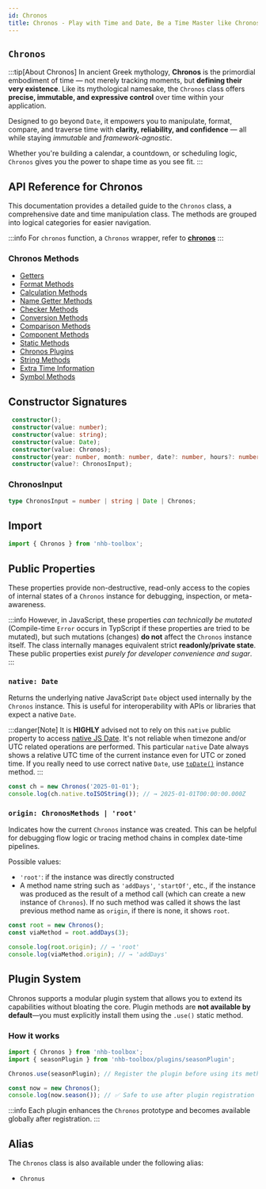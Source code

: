 ```yaml
---
id: Chronos
title: Chronos - Play with Time and Date, Be a Time Master like Chronos
---
```


## `Chronos`

:::tip[About Chronos]
In ancient Greek mythology, **Chronos** is the primordial embodiment of time — not merely tracking moments, but **defining their very existence**. Like its mythological namesake, the `Chronos` class offers **precise, immutable, and expressive control** over time within your application.

Designed to go beyond `Date`, it empowers you to manipulate, format, compare, and traverse time with **clarity, reliability, and confidence** — all while staying _immutable_ and _framework-agnostic_.

Whether you're building a calendar, a countdown, or scheduling logic, `Chronos` gives you the power to shape time as you see fit.
:::

<!-- markdownlint-disable-file MD024 -->
## API Reference for Chronos

This documentation provides a detailed guide to the `Chronos` class, a comprehensive date and time manipulation class. The methods are grouped into logical categories for easier navigation.

:::info
For `chronos` function, a `Chronos` wrapper, refer to [**chronos**](/docs/utilities/date/chronos)
:::

### Chronos Methods

- [Getters](Chronos/getters)
- [Format Methods](Chronos/format)
- [Calculation Methods](Chronos/calculation)
- [Name Getter Methods](Chronos/names)
- [Checker Methods](Chronos/checkers)
- [Conversion Methods](Chronos/conversion)
- [Comparison Methods](Chronos/comparison)
- [Component Methods](Chronos/components)
- [Static Methods](Chronos/statics)
- [Chronos Plugins](Chronos/plugins)
- [String Methods](Chronos/strings)
- [Extra Time Information](Chronos/extras)
- [Symbol Methods](Chronos/symbols)

## Constructor Signatures

```ts
 constructor();
 constructor(value: number);
 constructor(value: string);
 constructor(value: Date);
 constructor(value: Chronos);
 constructor(year: number, month: number, date?: number, hours?: number, minutes?: number, seconds?: number, ms?: number);
 constructor(value?: ChronosInput);
```

### ChronosInput

```ts
type ChronosInput = number | string | Date | Chronos;
```

## Import

```ts
import { Chronos } from 'nhb-toolbox';
```

## Public Properties

These properties provide non-destructive, read-only access to the copies of internal states of a `Chronos` instance for debugging, inspection, or meta-awareness.

:::info
However, in JavaScript, these properties _can technically be mutated_ (Compile-time `Error` occurs in TypScript if these properties are tried to be mutated), but such mutations (changes) **do not** affect the `Chronos` instance itself. The class internally manages equivalent strict **readonly/private state**. These public properties exist _purely for developer convenience and sugar_.
:::

### `native: Date`

Returns the underlying native JavaScript `Date` object used internally by the `Chronos` instance. This is useful for interoperability with APIs or libraries that expect a native `Date`.

:::danger[Note]
It is **HIGHLY** advised not to rely on this `native` public property to access [native JS Date](https://developer.mozilla.org/en-US/docs/Web/JavaScript/Reference/Global_Objects/Date). It's not reliable when timezone and/or UTC related operations are performed. This particular `native` Date always shows a relative UTC time of the current instance even for UTC or zoned time. If you really need to use correct native `Date`, use [`toDate()`](Chronos/conversion#todate) instance method.
:::

```ts
const ch = new Chronos('2025-01-01');
console.log(ch.native.toISOString()); // → 2025-01-01T00:00:00.000Z
```

### `origin: ChronosMethods | 'root'`

Indicates how the current `Chronos` instance was created. This can be helpful for debugging flow logic or tracing method chains in complex date-time pipelines.

Possible values:

- `'root'`: if the instance was directly constructed
- A method name string such as `'addDays'`, `'startOf'`, etc., if the instance was produced as the result of a method call (which can create a new instance of `Chronos`). If no such method was called it shows the last previous method name as `origin`, if there is none, it shows `root`.

```ts
const root = new Chronos();
const viaMethod = root.addDays(3);

console.log(root.origin); // → 'root'
console.log(viaMethod.origin); // → 'addDays'
```

## Plugin System

Chronos supports a modular plugin system that allows you to extend its capabilities without bloating the core. Plugin methods are **not available by default**—you must explicitly install them using the `.use()` static method.

### How it works

```ts
import { Chronos } from 'nhb-toolbox';
import { seasonPlugin } from 'nhb-toolbox/plugins/seasonPlugin';

Chronos.use(seasonPlugin); // Register the plugin before using its methods

const now = new Chronos();
console.log(now.season()); // ✅ Safe to use after plugin registration
```

:::info
Each plugin enhances the `Chronos` prototype and becomes available globally after registration.
:::

## Alias

The `Chronos` class is also available under the following alias:

- `Chronus`
